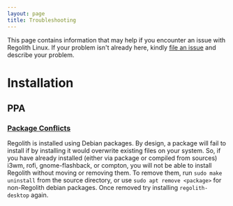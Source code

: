 ```yaml
---
layout: page
title: Troubleshooting
---
```


This page contains information that may help if you encounter an issue with Regolith Linux. If your problem isn't already here, kindly [file an issue](https://github.com/regolith-linux/regolith-desktop/issues) and describe your problem.

# Installation

## PPA

### [Package Conflicts](#package-conflict)
Regolith is installed using Debian packages. By design, a package will fail to install if by installing it would overwrite existing files on your system.  So, if you have already installed (either via package or compiled from sources) i3wm, rofi, gnome-flashback, or compton, you will not be able to install Regolith without moving or removing them.  To remove them, run `sudo make uninstall` from the source directory, or use `sudo apt remove <package>` for non-Regolith debian packages.  Once removed try installing `regolith-desktop` again.
